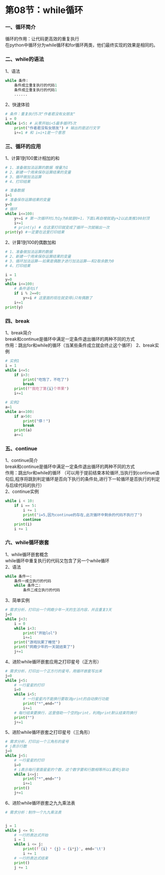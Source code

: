# 第08节：while循环

### 一、循环简介
循环的作用：让代码更高效的重复执行  
在python中循环分为while循环和for循环两类，他们最终实现的效果是相同的。
### 二、while的语法
1、语法  
``` python
while 条件:
    条件成立重复执行的代码1
    条件成立重复执行的代码1
    ......    
```
2、快速体验   
``` python
# 条件：重复执行5次"作者君没有女朋友"
i = 0
while i<5: # 从零开始i<5最多循环5次
    print("作者君没有女朋友") # 输出的是这行文字
    i+=1 # 和 i=i+1是一个意思
```
### 三、循环的应用
1、计算1到100累计相加的和  
``` python
# 1、准备做加法运算的数据 增量为1
# 2、新建一个用来保存运算结果的变量
# 3、循环做加法运算
# 4、打印结果

# 准备数据
i=1
# 准备保存运算结果的变量
y=0
# 循环
while i<=100:
    y+=i # 第一次循环时i为1y为0就是0+1，下面i再自增就是y+2以此类推100封顶
    i+=1
    # print(y) # 在这里打印就变成了循环一次就输出一次
print(y) #一定要在这里打印结果
```
2、计算1到100的偶数加和  
``` python
# 1、准备做加法运算的数据
# 2、新建一个用来保存运算结果的变量
# 3、循环加法运算——如果是偶数才进行加法运算——和2取余数为0
# 4、打印结果

i = 1
y=0
while i<=100:
    # 条件语句if
    if i % 2==0:
        y+=i # 这里面的现在就变得i只有偶数了
    i+=1
print(y)
```
### 四、break
1、break简介  
break和continue是循环中满足一定条件退出循环的两种不同的方式  
作用：跳出for和while的循环（当某些条件成立就会终止这个循环）
2、break实例  
``` python
# 实例1
i = 1
while i<=5:
    if i>3:
        print("吃饱了，不吃了")
        break
    print(f"我吃了第{i}个苹果")
    i+=1

# 实例2
a=1
while a<=100:
    if a>50:
        print("停！")
        break
    print(a)
    a+=1
```
### 五、continue
1、continue简介  
break和continue是循环中满足一定条件退出循环的两种不同的方式  
作用：跳出for和while的循环 （可以用于提前结束本轮循环,当执行到continue语句后,程序将跳到判定循环是否向下执行的条件处,进行下一轮循环是否执行的判定与后续代码的执行）  
2、continue实例  
``` python
while i < 10:
    if i == 5:
        i += 1
        print("i=5,因为continue的存在,此次循环中剩余的代码不执行了")
        continue
    print(i)
    i += 1
```
### 六、while循环嵌套
1、while循环嵌套概念  
while循环中重复执行的代码又包含了另一个while循环  
2、语法  
``` python
while 条件一:
    条件一成立执行的代码
    while 条件二:
        条件二成立执行的代码
```
3、简单实例  
``` python
# 需求分析，打印出一个网瘾少年一天的生活内容，并且重复3天
j=0
while j<3:
    i = 0
    while i<3:
        print("开始lol")
        i+=1
    print("游戏玩累了睡觉")
    print("网瘾少年的一天就结束了")
    j+=1
```
4、进阶while循环嵌套应用之打印星号（正方形）  
``` python
# 需求分析，打印出一个正方行的星号，用循环嵌套写出来
j=0
while j<5:
    # 一行星星的打印
    i=0
    while i<5:
        # 一行星星内不能换行要取消print的自动换行功能
        print("*",end="")
        i+=1
    # 每行结束要换行，这里借助一个空的print，利用print默认结束符换行
    print("")
    j+=1
```
5、进阶while循环嵌套之打印星号（三角形）  
``` python
# 需求分析，打印出一个三角形的星号
# j表示行数
j=0
while j<5:
    # 一行星星的打印
    i=0
    # i表示每行里面星星的个数，这个数字要和行数相等所以i要和j联动
    while i<=j:
        print("*",end="")
        i+=1
    print()
    j+=1
```
6、进阶while循环嵌套之九九乘法表  
``` python
# 需求分析：制作一个九九乘法表


j = 1
while j <= 9:
    # 一行的表达式开始
    i = 1
    while i <= j:
        print(f'{i} * {j} = {i*j}', end='\t')
        i += 1
    # 一行的表达式结束
    print()
    j += 1
```








